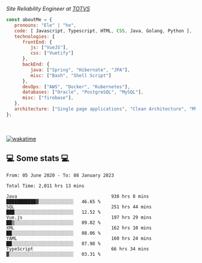 <p><em>Site Reliability Engineer at <a href="https://www.totvs.com/">TOTVS</a></br>
</em></p>


```javascript
const aboutMe = {
   pronouns: "Ele" | "he",
   code: [ Javascript, Typescript, HTML, CSS, Java, Golang, Python ],
   technologies: {
      frontEnd: {
         js: ["VueJS"],
         css: ["Vuetify"]
      },
      backEnd: {
         java: ["Spring", "Hibernate", "JPA"],
         misc: ["Bash", "Shell Script"]
      },
      devOps: ["AWS", "Docker", "Kubernetes"],
      databases: ["Oracle", "PostgreSQL", "MySQL"],
      misc: ["firebase"],
   },
   architecture: ["Single page applications", "Clean Architecture", "MVC", "Microservices"],
};
```
</br></br>
[![wakatime](https://wakatime.com/badge/user/a3a8ed06-d304-4d6b-bc86-4adc418cdea7.svg)](https://wakatime.com/@a3a8ed06-d304-4d6b-bc86-4adc418cdea7)
<h2>💻 Some stats 💻</h2>

<!--START_SECTION:waka-->

```text
From: 05 June 2020 - To: 08 January 2023

Total Time: 2,011 hrs 13 mins

Java                                   938 hrs 8 mins  ███████████▓░░░░░░░░░░░░░   46.65 %
SQL                                    251 hrs 44 mins ███░░░░░░░░░░░░░░░░░░░░░░   12.52 %
Vue.js                                 197 hrs 29 mins ██▒░░░░░░░░░░░░░░░░░░░░░░   09.82 %
XML                                    162 hrs 10 mins ██░░░░░░░░░░░░░░░░░░░░░░░   08.06 %
YAML                                   160 hrs 24 mins ██░░░░░░░░░░░░░░░░░░░░░░░   07.98 %
TypeScript                             66 hrs 34 mins  ▓░░░░░░░░░░░░░░░░░░░░░░░░   03.31 %
```

<!--END_SECTION:waka-->
